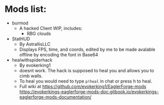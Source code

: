 
# Mods list:
- burmod
  - A hacked Client WIP, includes:
    - RBG clouds
- StatHUD
  - By AstrallisLLC
  - Displays FPS, time, and coords, edited by me to be made avalable offline by encoding the font in Base64
- healwithspiderhack
  - By evokerking1
  - doesnt work. The hack is supposed to heal you and allows you to cimb walls.
  - To heal you would need to type `p!heal` in chat or press h to heal.
  - Full wiki at [https://github.com/evokerking1/EaglerForge-mods
](https://evokerkings-eaglerforge-mods-doc.gitbook.io/evokerkings-eaglerforge-mods-documentation/)https://evokerkings-eaglerforge-mods-doc.gitbook.io/evokerkings-eaglerforge-mods-documentation/
